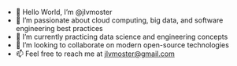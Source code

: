 - 👋 Hello World, I’m @jlvmoster
- 👀 I’m passionate about cloud computing, big data, and software engineering best practices
- 🌱 I’m currently practicing data science and engineering concepts
- 💞️ I’m looking to collaborate on modern open-source technologies
- 📫 Feel free to reach me at jlvmoster@gmail.com

<!---
jlvmoster/jlvmoster is a ✨ special ✨ repository because its `README.md` (this file) appears on your GitHub profile.
You can click the Preview link to take a look at your changes.
--->
